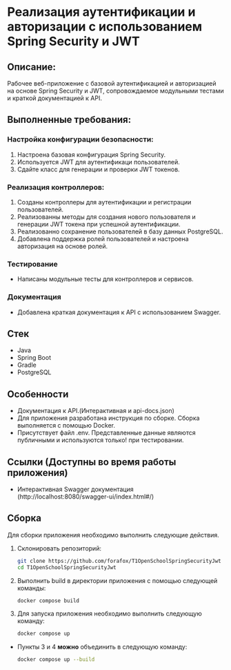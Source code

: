 # Реализация аутентификации и авторизации с использованием Spring Security и JWT

## Описание:

Рабочее веб-приложение с базовой аутентификацией и авторизацией на основе Spring Security и JWT,
сопровождаемое модульными тестами и краткой документацией к API.

## Выполненные требования:

### Настройка конфигурации безопасности:

1. Настроена базовая конфигурация Spring Security.
2. Используется JWT для аутентификаци пользователей.
3. Сдайте класс для генерации и проверки JWT токенов.

### Реализация контроллеров:

1. Созданы контроллеры для аутентификации и регистрации пользователей.
2. Реализованны методы для создания нового пользователя и генерации JWT токена при успешной аутентификации.
3. Реализованно сохранение пользователей в базу данных PostgreSQL.
4. Добавлена поддержка ролей пользователей и настроена авторизация на основе ролей.

### Тестирование

- Написаны модульные тесты для контроллеров и сервисов.

### Документация

- Добавлена краткая документация к API с использованием Swagger.

## Стек

- Java
- Spring Boot
- Gradle
- PostgreSQL

## Особенности

- Документация к API.(Интерактивная и api-docs.json)
- Для приложения разработана инструкция по сборке. Сборка выполняется с помощью Docker.
- Присутствует файл .env. Представленные данные являются публичными и используются только! при тестировании.

## Ссылки (Доступны во время работы приложения)

- Интерактивная Swagger документация (http://localhost:8080/swagger-ui/index.html#/)

## Сборка

Для сборки приложения необходимо выполнить следующие действия.

1. Склонировать репозиторий:

   ```bash
   git clone https://github.com/forafox/T1OpenSchoolSpringSecurityJwt
   cd T1OpenSchoolSpringSecurityJwt
   ```

2. Выполнить build в директории приложения с помощью следующей команды:

   ```bash
   docker compose build 
   ```
3. Для запуска приложения необходимо выполнить следующую команду:

   ```bash
   docker compose up
   ```

- Пункты 3 и 4 **можно** объединить в следующую команду:

    ```bash
    docker compose up --build
    ```
  